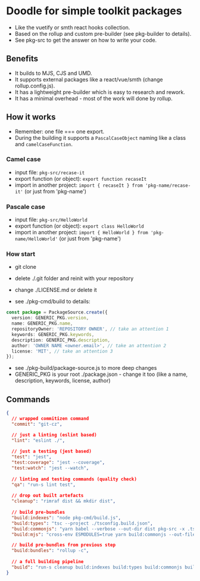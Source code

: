 # Doodle for simple toolkit packages

- Like the vuetify or smth react hooks collection.
- Based on the rollup and custom pre-builder (see pkg-builder to details).
- See pkg-src to get the answer on how to write your code.

## Benefits 

- It builds to MJS, CJS and UMD.
- It supports external packages like a react/vue/smth (change rollup.config.js).
- It has a lightweight pre-builder which is easy to research and rework.
- It has a minimal overhead - most of the work will done by rollup. 

## How it works

- Remember: one file === one export.
- During the building it supports a ```PascalCaseObject``` naming like a class and ```camelCaseFunction```.

### Camel case

- input file: ```pkg-src/recase-it```
- export function (or object): ```export function recaseIt```
- import in another project: ```import { recaseIt } from 'pkg-name/recase-it'``` (or just from 'pkg-name')

### Pascale case

- input file: ```pkg-src/HelloWorld```
- export function (or object): ```export class HelloWorld```
- import in another project: ```import { HelloWorld } from 'pkg-name/HelloWorld'``` (or just from 'pkg-name')

### How start

- git clone
- delete ./.git folder and reinit with your repository
- change ./LICENSE.md or delete it

- see ./pkg-cmd/build to details:

```ts
const package = PackageSource.create({
  version: GENERIC_PKG.version,
  name: GENERIC_PKG.name,
  repositoryOwner: 'REPOSITORY OWNER', // take an attention 1
  keywords: GENERIC_PKG.keywords,
  description: GENERIC_PKG.description,
  author: 'OWNER NAME <owner.email>', // take an attention 2
  license: 'MIT', // take an attention 3
});
```

- see ./pkg-build/package-source.js to more deep changes
- GENERIC_PKG is your root ./package.json - change it too (like a name, description, keywords, license, author)

## Commands
```json
{ 
  // wrapped commitizen command
  "commit": "git-cz",

  // just a linting (eslint based)
  "lint": "eslint ./",
  
  // just a testing (jest based)
  "test": "jest",
  "test:coverage": "jest --coverage",
  "test:watch": "jest --watch",
  
  // linting and testing commands (quality check)
  "qa": "run-s lint test",
  
  // drop out built artefacts 
  "cleanup": "rimraf dist && mkdir dist",
  
  // build pre-bundles
  "build:indexes": "node pkg-cmd/build.js",
  "build:types": "tsc --project ./tsconfig.build.json",
  "build:commonjs": "yarn babel --verbose --out-dir dist pkg-src -x .ts --ignore '**/*.d.ts','**/*.test.ts'",
  "build:mjs": "cross-env ESMODULES=true yarn build:commonjs --out-file-extension .mjs",

  // build pre-bundles from previous step
  "build:bundles": "rollup -c",
  
  // a full building pipeline
  "build": "run-s cleanup build:indexes build:types build:commonjs build:mjs build:bundles"
}
```